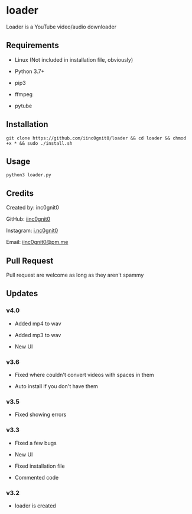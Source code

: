 # loader

Loader is a YouTube video/audio downloader

## Requirements

- Linux (Not included in installation file, obviously)

- Python 3.7+

- pip3

- ffmpeg

- pytube

## Installation

`git clone https://github.com/iinc0gnit0/loader && cd loader && chmod +x * && sudo ./install.sh`

## Usage

`python3 loader.py`

## Credits

Created by: inc0gnit0

GitHub: [iinc0gnit0](https://github.com/iinc0gnit0)

Instagram: [i.nc0gnit0](https://instagram.com/i.nc0gnit0)

Email: iinc0gnit0@pm.me

## Pull Request

Pull request are welcome as long as they aren't spammy

## Updates

### v4.0

- Added mp4 to wav

- Added mp3 to wav

- New UI

### v3.6

- Fixed where couldn't convert videos with spaces in them

- Auto install if you don't have them

### v3.5

- Fixed showing errors

### v3.3

- Fixed a few bugs

- New UI

- Fixed installation file

- Commented code

### v3.2

- loader is created
